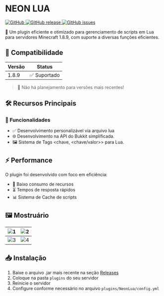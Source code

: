 # NEON LUA

[![GitHub](https://img.shields.io/github/license/neomin-2007/neonlua?color=ff69b4)
![GitHub release](https://img.shields.io/github/v/release/neomin-2007/neonlua?color=ff69b4)
![GitHub issues](https://img.shields.io/github/issues/neomin-2007/neonlua?color=ff69b4)](https://github.com/neomin-2007/Neon-Skins/edit/main/readme.md)

🤖 Um plugin eficiente e otimizado para gerenciamento de scripts em Lua para servidores Minecraft 1.8.9, com suporte a diversas funções eficientes.

## 🧪 Compatibilidade

| Versão | Status       |
|--------|--------------|
| 1.8.9  | ✅ Suportado |

> 📌 Não há planejamento para versões mais recentes!

## 🛠 Recursos Principais

### 🔧 Funcionalidades
- ✅ Desenvolvimento personalizável via arquivo lua
- 🌐 Desenvolvimento na API do Bukkit simplificada.
- 🖼️ Sistema de Tags <chave, <chave/valor>> para Lua.

## ⚡ Performance

O plugin foi desenvolvido com foco em eficiência:
- 🚀 Baixo consumo de recursos
- ⏳ Tempos de resposta rápidos
- 📊 Sistema de Cache de scripts

## 🖼️ Mostruário

| ![1](https://imgur.com/blvIeA5.png) | ![2](https://imgur.com/onJeC7G.png) |
|--------------------------------------|--------------------------------------|
| ![3](https://imgur.com/W0794XY.png) | ![4](https://imgur.com/SJh0imm.png) |

## 📥 Instalação

1. Baixe o arquivo .jar mais recente na seção [Releases](https://github.com/seu-usuario/NeonLua/releases)
2. Coloque na pasta `plugins` do seu servidor
3. Reinicie o servidor
4. Configure conforme necessário no arquivo `plugins/NeonLua/config.yml`
